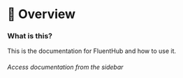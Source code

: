 # 👀 Overview 

### What is this?

This is the documentation for FluentHub and how to use it.

###### Access documentation from the sidebar

